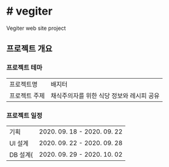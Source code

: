 <h1># vegiter</h1>
<p>Vegiter web site project</p>

<h2>프로젝트 개요</h2>
<h3>프로젝트 테마</h3>
<table>
	<tr>
		<td>프로젝트명</td>
		<td>배지터</td>
	</tr>
	<tr>
		<td>프로젝트 주제</td>
		<td>채식주의자를 위한 식당 정보와 레시피 공유</td>
	</tr>
</table>

<h3>프로젝트 일정</h3>
<table>
	<tr>
		<td>기획</td>
		<td>2020. 09. 18 - 2020. 09. 22</td>
	</tr>
	<tr>
		<td>UI 설계</td>
		<td>2020. 09. 22 - 2020. 09. 28</td>
	</tr>
	<tr>
		<td>DB 설계{</td>
		<td>2020. 09. 29 - 2020. 10. 02</td>
	</tr>
</table>


